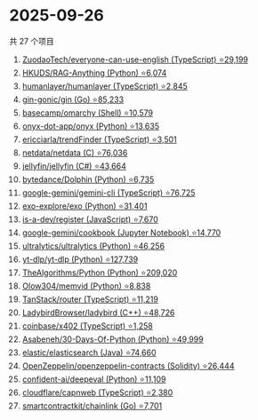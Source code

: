 # 2025-09-26

共 27 个项目

<!-- BEGIN GITHUB -->
<!-- 最后更新时间 2025-09-26 21:19:45 +0800 -->
1. [ZuodaoTech/everyone-can-use-english (TypeScript) ⭐29,199](https://github.com/ZuodaoTech/everyone-can-use-english)
1. [HKUDS/RAG-Anything (Python) ⭐6,074](https://github.com/HKUDS/RAG-Anything)
1. [humanlayer/humanlayer (TypeScript) ⭐2,845](https://github.com/humanlayer/humanlayer)
1. [gin-gonic/gin (Go) ⭐85,233](https://github.com/gin-gonic/gin)
1. [basecamp/omarchy (Shell) ⭐10,579](https://github.com/basecamp/omarchy)
1. [onyx-dot-app/onyx (Python) ⭐13,635](https://github.com/onyx-dot-app/onyx)
1. [ericciarla/trendFinder (TypeScript) ⭐3,501](https://github.com/ericciarla/trendFinder)
1. [netdata/netdata (C) ⭐76,036](https://github.com/netdata/netdata)
1. [jellyfin/jellyfin (C#) ⭐43,664](https://github.com/jellyfin/jellyfin)
1. [bytedance/Dolphin (Python) ⭐6,735](https://github.com/bytedance/Dolphin)
1. [google-gemini/gemini-cli (TypeScript) ⭐76,725](https://github.com/google-gemini/gemini-cli)
1. [exo-explore/exo (Python) ⭐31,401](https://github.com/exo-explore/exo)
1. [is-a-dev/register (JavaScript) ⭐7,670](https://github.com/is-a-dev/register)
1. [google-gemini/cookbook (Jupyter Notebook) ⭐14,770](https://github.com/google-gemini/cookbook)
1. [ultralytics/ultralytics (Python) ⭐46,256](https://github.com/ultralytics/ultralytics)
1. [yt-dlp/yt-dlp (Python) ⭐127,739](https://github.com/yt-dlp/yt-dlp)
1. [TheAlgorithms/Python (Python) ⭐209,020](https://github.com/TheAlgorithms/Python)
1. [Olow304/memvid (Python) ⭐8,838](https://github.com/Olow304/memvid)
1. [TanStack/router (TypeScript) ⭐11,219](https://github.com/TanStack/router)
1. [LadybirdBrowser/ladybird (C++) ⭐48,726](https://github.com/LadybirdBrowser/ladybird)
1. [coinbase/x402 (TypeScript) ⭐1,258](https://github.com/coinbase/x402)
1. [Asabeneh/30-Days-Of-Python (Python) ⭐49,999](https://github.com/Asabeneh/30-Days-Of-Python)
1. [elastic/elasticsearch (Java) ⭐74,660](https://github.com/elastic/elasticsearch)
1. [OpenZeppelin/openzeppelin-contracts (Solidity) ⭐26,444](https://github.com/OpenZeppelin/openzeppelin-contracts)
1. [confident-ai/deepeval (Python) ⭐11,109](https://github.com/confident-ai/deepeval)
1. [cloudflare/capnweb (TypeScript) ⭐2,380](https://github.com/cloudflare/capnweb)
1. [smartcontractkit/chainlink (Go) ⭐7,701](https://github.com/smartcontractkit/chainlink)
<!-- END GITHUB -->